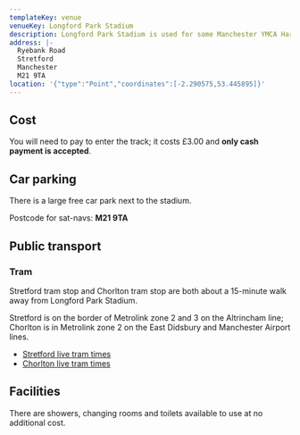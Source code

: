 ```yaml
---
templateKey: venue
venueKey: Longford Park Stadium
description: Longford Park Stadium is used for some Manchester YMCA Harriers track training sessions
address: |-
  Ryebank Road
  Stretford
  Manchester
  M21 9TA
location: '{"type":"Point","coordinates":[-2.290575,53.445895]}'
---
```

## Cost

You will need to pay to enter the track; it costs £3.00 and **only cash payment
is accepted**.

## Car parking

There is a large free car park next to the stadium.

Postcode for sat-navs: **M21 9TA**

## Public transport

### Tram

Stretford tram stop and Chorlton tram stop are both about a 15-minute walk away 
from Longford Park Stadium.

Stretford is on the border of Metrolink zone 2 and 3 on the Altrincham line;
Chorlton is in Metrolink zone 2 on the East Didsbury and Manchester Airport
lines.

* [Stretford live tram times](https://tfgm.com/public-transport/tram/stops/stretford-tram)
* [Chorlton live tram times](https://tfgm.com/public-transport/tram/stops/chorlton-tram)

## Facilities

There are showers, changing rooms and toilets available to use at no additional
cost.
